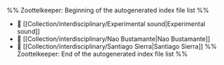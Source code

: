 %% Zoottelkeeper: Beginning of the autogenerated index file list  %%
- 📄 [[Collection/interdisciplinary/Experimental sound|Experimental sound]]
- 📄 [[Collection/interdisciplinary/Nao Bustamante|Nao Bustamante]]
- 📄 [[Collection/interdisciplinary/Santiago Sierra|Santiago Sierra]]
%% Zoottelkeeper: End of the autogenerated index file list  %%
